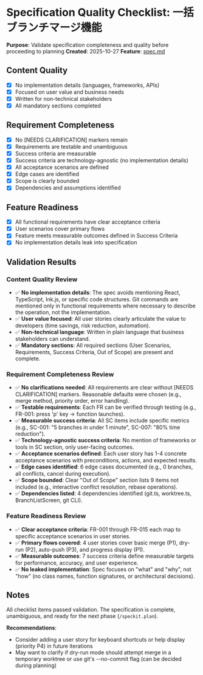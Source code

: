 # Specification Quality Checklist: 一括ブランチマージ機能

**Purpose**: Validate specification completeness and quality before proceeding to planning
**Created**: 2025-10-27
**Feature**: [spec.md](../spec.md)

## Content Quality

- [x] No implementation details (languages, frameworks, APIs)
- [x] Focused on user value and business needs
- [x] Written for non-technical stakeholders
- [x] All mandatory sections completed

## Requirement Completeness

- [x] No [NEEDS CLARIFICATION] markers remain
- [x] Requirements are testable and unambiguous
- [x] Success criteria are measurable
- [x] Success criteria are technology-agnostic (no implementation details)
- [x] All acceptance scenarios are defined
- [x] Edge cases are identified
- [x] Scope is clearly bounded
- [x] Dependencies and assumptions identified

## Feature Readiness

- [x] All functional requirements have clear acceptance criteria
- [x] User scenarios cover primary flows
- [x] Feature meets measurable outcomes defined in Success Criteria
- [x] No implementation details leak into specification

## Validation Results

### Content Quality Review
- ✅ **No implementation details**: The spec avoids mentioning React, TypeScript, Ink.js, or specific code structures. Git commands are mentioned only in functional requirements where necessary to describe the operation, not the implementation.
- ✅ **User value focused**: All user stories clearly articulate the value to developers (time savings, risk reduction, automation).
- ✅ **Non-technical language**: Written in plain language that business stakeholders can understand.
- ✅ **Mandatory sections**: All required sections (User Scenarios, Requirements, Success Criteria, Out of Scope) are present and complete.

### Requirement Completeness Review
- ✅ **No clarifications needed**: All requirements are clear without [NEEDS CLARIFICATION] markers. Reasonable defaults were chosen (e.g., merge method, priority order, error handling).
- ✅ **Testable requirements**: Each FR can be verified through testing (e.g., FR-001: press 'p' key → function launches).
- ✅ **Measurable success criteria**: All SC items include specific metrics (e.g., SC-001: "5 branches in under 1 minute", SC-007: "80% time reduction").
- ✅ **Technology-agnostic success criteria**: No mention of frameworks or tools in SC section, only user-facing outcomes.
- ✅ **Acceptance scenarios defined**: Each user story has 1-4 concrete acceptance scenarios with preconditions, actions, and expected results.
- ✅ **Edge cases identified**: 6 edge cases documented (e.g., 0 branches, all conflicts, cancel during execution).
- ✅ **Scope bounded**: Clear "Out of Scope" section lists 9 items not included (e.g., interactive conflict resolution, rebase operations).
- ✅ **Dependencies listed**: 4 dependencies identified (git.ts, worktree.ts, BranchListScreen, git CLI).

### Feature Readiness Review
- ✅ **Clear acceptance criteria**: FR-001 through FR-015 each map to specific acceptance scenarios in user stories.
- ✅ **Primary flows covered**: 4 user stories cover basic merge (P1), dry-run (P2), auto-push (P3), and progress display (P1).
- ✅ **Measurable outcomes**: 7 success criteria define measurable targets for performance, accuracy, and user experience.
- ✅ **No leaked implementation**: Spec focuses on "what" and "why", not "how" (no class names, function signatures, or architectural decisions).

## Notes

All checklist items passed validation. The specification is complete, unambiguous, and ready for the next phase (`/speckit.plan`).

**Recommendations**:
- Consider adding a user story for keyboard shortcuts or help display (priority P4) in future iterations
- May want to clarify if dry-run mode should attempt merge in a temporary worktree or use git's --no-commit flag (can be decided during planning)
